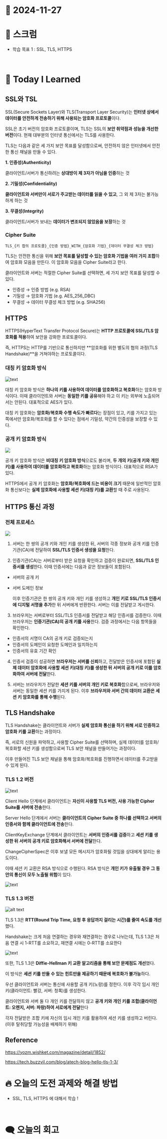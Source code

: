 # 📆 2024-11-27

# 🔔 스크럼

- 학습 목표 1 : SSL, TLS, HTTPS
<br/>

# 🚀 Today I Learned

## SSL와 TSL


SSL(Secure Sockets Layer)와 TLS(Transport Layer Security)는 **인터넷 상에서 데이터를 안전하게 전송하기 위해 사용되는 암호화 프로토콜**이다.

SSL은 초기 버전의 암호화 프로토콜이며, TLS는 SSL의 **보안 취약점과 성능을 개선한 버전**이다. 현재 대부분의 인터넷 통신에서는 TLS를 사용한다.

TLS는 다음과 같은 세 가지 보안 목표를 달성함으로써, 안전하지 않은 인터넷에서 안전한 통신 채널을 만들 수 있다.

**1. 인증성(Authenticity)**

클라이언트/서버가 통신하려는 **상대방이 제 3자가 아님을 인증**하는 것

**2. 기밀성(Confidentiality)** 

**클라이언트와 서버만이 서로가 주고받는 데이터를 읽을 수 있고**, 그 외 제 3자는 불가능하게 하는 것

**3. 무결성(Integrity)**

클라이언트/서버가 보내는 **데이터가 변조되지 않았음을 보장**하는 것


### Cipher Suite

```
TLS_{키 합의 프로토콜}_{인증 방법}_WITH_{암호화 기법}_{데이터 무결성 체크 방법}
```


TLS는 안전한 통신을 위해 **보안 목표를 달성할 수 있는 암호화 기법을 여러 가지 조합**하여 암호화 모음을 만든다. 이 암호화 모음을 Cipher Suite라고 한다.

클라이언트와 서버는 적절한 Cipher Suite를 선택하면, 세 가지 보안 목표를 달성할 수 있다.

- 인증성 → 인증 방법 (e.g. RSA)
- 기밀성 → 암호화 기법 (e.g. AES_256_DBC)
- 무결성 → 데이터 무결성 체크 방법 (e.g. SHA256) 


## HTTPS


HTTPS(HyperText Transfer Protocol Secure)는 **HTTP 프로토콜에 SSL/TLS 암호화를 적용**하여 보안을 강화한 프로토콜이다.

즉, HTTPS는 HTTP를 기반으로 통신하지만 **암호화를 위한 별도의 협의 과정(TLS Handshake)**을 거쳐야하는 프로토콜이다.


### 대칭 키 암호화 방식

![text](https://cdn-images-1.medium.com/max/1600/0*FqRQW2Sffylf_lbR)


대칭 키 암호화 방식은 **하나의 키를 사용하여 데이터를 암호화하고 복호화**하는 암호화 방식이다. 이때 클라이언트와 서버는 **동일한 키를 공유**해야 하고 이 키는 외부에 노출되어서는 안된다. 대표적으로 AES가 있다.

대칭 키 암호화는 **암호화/복호화 수행 속도가 빠르다**는 장점이 있고, 키를 가지고 있는 쪽에서만 암호화/복호화를 할 수 있다는 점에서 기밀성, 약간의 인증성을 보장할 수 있다.

### 공개 키 암호화 방식

![](https://cdn-images-1.medium.com/max/1600/0*zd4M7KS7XSUtHKmd)

공개 키 암호화 방식은 **비대칭 키 암호화 방식**으로도 불리며, **두 개의 키(공개 키와 개인 키)를 사용하여 데이터를 암호화하고 복호화**하는 암호화 방식이다. 대표적으로 RSA가 있다.

HTTPS에서 공개 키 암호화는 **암호화/복호화에 드는 비용이 크기** 때문에 일반적인 암호화 통신보다는 **실제 암호화에 사용할 세션 키(대칭 키)를 교환**할 때 주로 사용된다.

## HTTPS 통신 과정

### 전체 프로세스

![](https://cdn-images-1.medium.com/max/1600/0*8YclDbTxqj9B9kDd)


1. 서버는 한 쌍의 공개 키와 개인 키를 생성한 뒤, 서버의 각종 정보와 공개 키를 인증기관(CA)에 전달하여 **SSL/TLS 인증서 생성을 요청**한다.

2. 인증기관(CA)는 서버로부터 받은 요청을 확인하고 검증이 완료되면, **SSL/TLS 인증서를 생성**한다. 이때 인증서에는 다음과 같은 정보들이 포함된다.

- 서버의 공개 키
- 서버 도메인 정보

  이후 인증기관은 한 쌍의 공개 키와 개인 키를 생성하고 **개인 키로 SSL/TLS 인증서에 디지털 서명을 추가**한 뒤 서버에게 반환한다. 서버는 이를 전달받고 게시한다.

3. 브라우저는 서버로부터 SSL/TLS 인증서를 전달받고 해당 인증서를 검증한다. 이때 브라우저는 **인증기관(CA)의 공개 키를 사용**한다. 검증 과정에서는 다음 항목들을 확인한다.

- 인증서의 서명이 CA의 공개 키로 검증되는지
- 인증서의 도메인이 요청한 도메인과 일치하는지
- 인증서의 유효 기간 확인

4. 인증서 검증이 성공하면 **브라우저는 서버를 신뢰**하고, 전달받은 인증서에 포함된 **실제 데이터 암호화에 사용할 세션 키(대칭 키)를 생성한 뒤 서버의 공개 키로 이를 암호화하여 서버에 전달**한다.

5. 서버는 브라우저가 전달한 **세션 키를 서버의 개인 키로 복호화**함으로써, 브라우저와 서버는 동일한 세션 키를 가지게 된다. 이후 **브라우저와 서버 간의 데이터 교환은 세션 키 암호화를 통해 수행**된다.


## TLS Handshake

TLS Handshake는 클라이언트와 서버가 **실제 암호화 통신을 하기 위해 서로 인증하고 암호화 키를 교환**하는 과정이다. 

즉, 서로의 신원을 파악하고, 사용할 Cipher Suite를 선택하며, 실제 데이터를 암호화/복호화할 세션 키를 생성함으로써 TLS 보안 채널을 만들어가는 과정이다.

이후 만들어진 TLS 보안 채널을 통해 암호화/복호화를 진행하면서 데이터를 주고받을 수 있게 된다.

### TLS 1.2 버전

![text](https://cdn-images-1.medium.com/max/1600/0*Vp5YBSfbOdKCA7eY)


Client Hello 단계에서 클라이언트는 **자신이 사용할 TLS 버전, 사용 가능한 Cipher Suite를 서버에 전송**한다.

Server Hello 단계에서 서버는 **클라이언트의 Cipher Suite 중 하나를 선택하고 서버의 인증서와 함께 클라이언트에 전송**한다.

ClientKeyExchange 단계에서 클라이언트는 **서버의 인증서를 검증**하고 **세션 키를 생성한 뒤 서버의 공개 키로 암호화해서 서버에 전달**한다.

ChangeCipherSpec은 이후 보낼 모든 메시지가 암호화될 것임을 상대에게 알리는 용도이다.

이때 세션 키 교환은 RSA 방식으로 수행된다. RSA 방식은 **개인 키가 유출될 경우 그 동안의 통신이 모두 노출될 위험**이 있다.

![text](https://cdn-images-1.medium.com/max/1600/0*HBO_GA0lFw0STHhh)

### TLS 1.3 버전

![alt text](https://www.appviewx.com/wp-content/uploads/2022/03/Improved-Performance-and-Efficiency.png)


TLS 1.3은 **RTT(Round Trip Time, 요청 후 응답까지 걸리는 시간)를 줄여 속도를 개선**했다. 

Handshake는 크게 처음 연결하는 경우와 재연결하는 경우로 나뉘는데, TLS 1.3은 처음 연결 시 1-RTT를 소요하고, 재연결 시에는 0-RTT를 소요한다

![text](https://cdn-images-1.medium.com/max/1600/0*c41cwd4iFvrDBNI-)

또한, TLS 1.3은 **Diffie-Hellman 키 교환 알고리즘을 통해 보안 문제점도 개선**했다.

이 방식은 **세션 키를 만들 수 있는 힌트만을 제공하기 때문에 복호화가 불가능**하다.

우선 클라이언트와 서버는 통신에 사용할 공개 키(노랑)를 정한다. 이후 각각 임시 개인 키(클라이언트: 빨강, 서버: 청록)를 생성한다.

클라이언트와 서버 둘 다 개인 키를 전달하지 않고 **공개 키와 개인 키를 조합(클라이언트: 오렌지, 서버: 파랑)하여 서로에게 전달**한다

각자 전달받은 조합 키에 자신의 임시 개인 키를 활용하여 세션 키를 생성하고 버린다. (이후 탈취당할 가능성을 배제하기 위해) 


## Reference

https://yozm.wishket.com/magazine/detail/1852/

https://tech.buzzvil.com/blog/atech-blog-hello-tls-1-3/
<br/>

# 🔥 오늘의 도전 과제와 해결 방법

- SSL, TLS, HTTPS 에 대해서 학습 !

<br/>

# 🗨️ 오늘의 회고



<!--
- 오늘의 학습 경험에 대한 자유로운 생각이나 느낀 점을 기록합니다.
- 성공적인 점, 개선해야 할 점, 새롭게 시도하고 싶은 방법 등을 포함할 수 있습니다.-->


